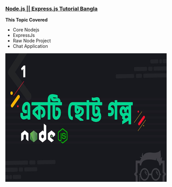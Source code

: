 
### [Node.js || Express.js Tutorial Bangla](https://www.youtube.com/playlist?list=PLHiZ4m8vCp9PHnOIT7gd30PCBoYCpGoQM)

__This Topic Covered__
- Core Nodejs 
- ExpressJs 
- Raw Node Project
- Chat Application

<div align="center">
    <a href="https://www.youtube.com/playlist?list=PLHiZ4m8vCp9PHnOIT7gd30PCBoYCpGoQM">
    	<img src="../img/NodeExpress-tutorial-LWS.jpg"  width="600" height="400" alt="">
    </a>
</div>
